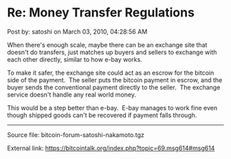 # Re: Money Transfer Regulations

Post by: satoshi on March 03, 2010, 04:28:56 AM

When there's enough scale, maybe there can be an exchange site that doesn't do transfers, just matches up buyers and sellers to exchange with each other directly, similar to how e-bay works.

To make it safer, the exchange site could act as an escrow for the bitcoin side of the payment. &nbsp;The seller puts the bitcoin payment in escrow, and the buyer sends the conventional payment directly to the seller. &nbsp;The exchange service doesn't handle any real world money.

This would be a step better than e-bay. &nbsp;E-bay manages to work fine even though shipped goods can't be recovered if payment falls through.

---

Source file: bitcoin-forum-satoshi-nakamoto.tgz

External link: https://bitcointalk.org/index.php?topic=69.msg614#msg614
